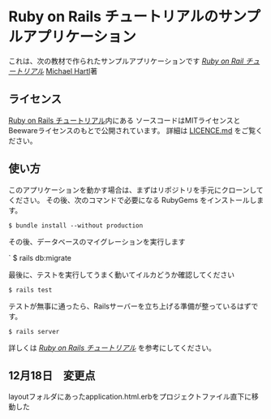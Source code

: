 # Ruby on Rails チュートリアルのサンプルアプリケーション

これは、次の教材で作られたサンプルアプリケーションです
[*Ruby on Rail チュートリアル*](https://railstutorial.jp/)
[Michael Hartl](https://www.michaelhartl.com)著

## ライセンス

[Ruby on Rails チュートリアル](https://railstutorial.jp/)内にある
ソースコードはMITライセンスとBeewareライセンスのもとで公開されています。
詳細は [LICENCE.md](LICENSE.md) をご覧ください。

## 使い方

このアプリケーションを動かす場合は、まずはリポジトリを手元にクローンしてください。
その後、次のコマンドで必要になる RubyGems をインストールします。

`
$ bundle install --without production
`

その後、データベースのマイグレーションを実行します

`
$ rails db:migrate


最後に、テストを実行してうまく動いてイルカどうか確認してください

`
$ rails test
`

テストが無事に通ったら、Railsサーバーを立ち上げる準備が整っているはずです。

`
$ rails server
`

詳しくは [*Ruby on Rails チュートリアル*](https://railstutorial.jp/)
を参考にしてください。

## 12月18日　変更点

layoutフォルダにあったapplication.html.erbをプロジェクトファイル直下に移動した